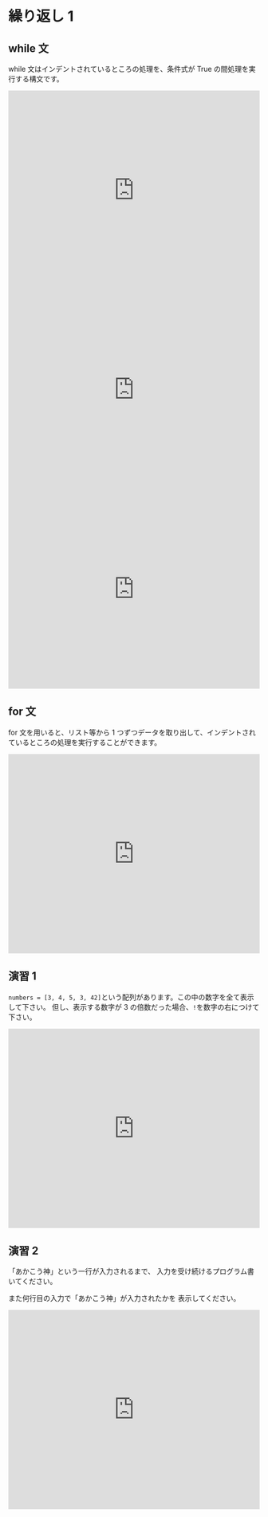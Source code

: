 # 繰り返し 1

## while 文

while 文はインデントされているところの処理を、条件式が True の間処理を実行する構文です。

<iframe height="400px" width="100%" src="https://repl.it/@akakou/13-1?lite=true" scrolling="no" frameborder="no" allowtransparency="true" allowfullscreen="true" sandbox="allow-forms allow-pointer-lock allow-popups allow-same-origin allow-scripts allow-modals"></iframe>

<iframe height="400px" width="100%" src="https://repl.it/@akakou/13-2?lite=true" scrolling="no" frameborder="no" allowtransparency="true" allowfullscreen="true" sandbox="allow-forms allow-pointer-lock allow-popups allow-same-origin allow-scripts allow-modals"></iframe>

<iframe height="400px" width="100%" src="https://repl.it/@akakou/13-3?lite=true" scrolling="no" frameborder="no" allowtransparency="true" allowfullscreen="true" sandbox="allow-forms allow-pointer-lock allow-popups allow-same-origin allow-scripts allow-modals"></iframe>

## for 文

for 文を用いると、リスト等から 1 つずつデータを取り出して、インデントされているところの処理を実行することができます。

<iframe height="400px" width="100%" src="https://repl.it/@akakou/13-4?lite=true" scrolling="no" frameborder="no" allowtransparency="true" allowfullscreen="true" sandbox="allow-forms allow-pointer-lock allow-popups allow-same-origin allow-scripts allow-modals"></iframe>

## 演習 1

`numbers = [3, 4, 5, 3, 42]`という配列があります。この中の数字を全て表示して下さい。
但し、表示する数字が 3 の倍数だった場合、`!`を数字の右につけて下さい。

<iframe height="400px" width="100%" src="https://repl.it/@akakou/13-5?lite=true" scrolling="no" frameborder="no" allowtransparency="true" allowfullscreen="true" sandbox="allow-forms allow-pointer-lock allow-popups allow-same-origin allow-scripts allow-modals"></iframe>

## 演習 2

「あかこう神」という一行が入力されるまで、
入力を受け続けるプログラム書いてください。

また何行目の入力で「あかこう神」が入力されたかを
表示してください。

<iframe height="400px" width="100%" src="https://repl.it/@akakou/13-6?lite=true" scrolling="no" frameborder="no" allowtransparency="true" allowfullscreen="true" sandbox="allow-forms allow-pointer-lock allow-popups allow-same-origin allow-scripts allow-modals"></iframe>
